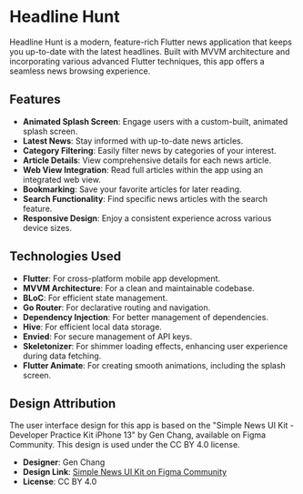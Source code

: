 # Headline Hunt

Headline Hunt is a modern, feature-rich Flutter news application that keeps you up-to-date with the latest headlines. Built with MVVM architecture and incorporating various advanced Flutter techniques, this app offers a seamless news browsing experience.

## Features

- **Animated Splash Screen**: Engage users with a custom-built, animated splash screen.
- **Latest News**: Stay informed with up-to-date news articles.
- **Category Filtering**: Easily filter news by categories of your interest.
- **Article Details**: View comprehensive details for each news article.
- **Web View Integration**: Read full articles within the app using an integrated web view.
- **Bookmarking**: Save your favorite articles for later reading.
- **Search Functionality**: Find specific news articles with the search feature.
- **Responsive Design**: Enjoy a consistent experience across various device sizes.

## Technologies Used

- **Flutter**: For cross-platform mobile app development.
- **MVVM Architecture**: For a clean and maintainable codebase.
- **BLoC**: For efficient state management.
- **Go Router**: For declarative routing and navigation.
- **Dependency Injection**: For better management of dependencies.
- **Hive**: For efficient local data storage.
- **Envied**: For secure management of API keys.
- **Skeletonizer**: For shimmer loading effects, enhancing user experience during data fetching.
- **Flutter Animate**: For creating smooth animations, including the splash screen.

## Design Attribution

The user interface design for this app is based on the "Simple News UI Kit - Developer Practice Kit iPhone 13" by Gen Chang, available on Figma Community. This design is used under the CC BY 4.0 license.

- **Designer**: Gen Chang
- **Design Link**: [Simple News UI Kit on Figma Community](https://www.figma.com/community/file/1058333301945142075/simple-news-ui-kit-developer-practice-kit-iphone-13)
- **License**: CC BY 4.0